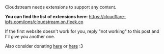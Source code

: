 Cloudstream needs extensions to support any content.

**You can find the list of extensions here:**
<https://cloudflare-ipfs.com/ipns/cloudstream.on.fleek.co>

If the first website doesn't work for you, reply "not working" to this post and I'll give you another one.

Also consider donating [here](https://github.com/sponsors/C10udburst) or [here](https://ko-fi.com/cl0udburst) :3